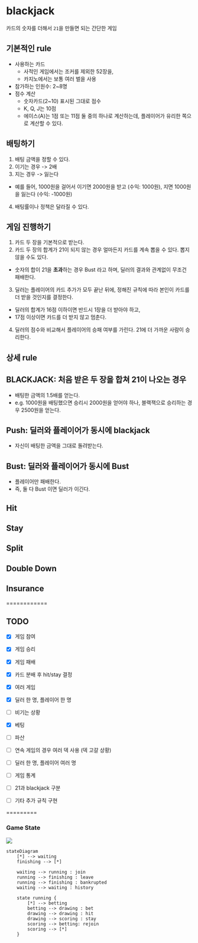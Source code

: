 # blackjack
카드의 숫자를 더해서 `21`을 만들면 되는 간단한 게임


## 기본적인 rule
- 사용하는 카드
  - 사적인 게임에서는 조커를 제외한 52장을, 
  - 카지노에서는 보통 여러 벌을 사용
- 참가하는 인원수: 2~8명
- 점수 계산
  -  숫자카드(2~10) 표시된 그대로 점수
  - K, Q, J는 10점 
  - 에이스(A)는 1점 또는 11점 둘 중의 하나로 계산하는데, 플레이어가 유리한 쪽으로 계산할 수 있다.
 

## 배팅하기
1. 배팅 금액을 정할 수 있다.
2. 이기는 경우 -> 2배
3. 지는 경우 -> 잃는다 
  - 예를 들어, 1000원을 걸어서 이기면 2000원을 받고 (수익: 1000원), 지면 1000원을 잃는다 (수익: -1000원)
4. 배팅률이나 정책은 달라질 수 있다.


## 게임 진행하기
1. 카드 두 장을 기본적으로 받는다.
2. 카드 두 장의 합계가 21이 되지 않는 경우 얼마든지 카드를 계속 뽑을 수 있다. 뽑지 않을 수도 있다. 
  - 숫자의 합이 21을 **초과**하는 경우 Bust 라고 하며, 딜러의 결과와 관계없이 무조건 패배한다.
3. 딜러는 플레이어의 카드 추가가 모두 끝난 뒤에, 정해진 규칙에 따라 본인이 카드를 더 받을 것인지를 결정한다. 
  - 딜러의 합계가 16점 이하이면 반드시 1장을 더 받아야 하고, 
  - 17점 이상이면 카드를 더 받지 않고 멈춘다.
4. 딜러의 점수와 비교해서 플레이어의 승패 여부를 가린다. 21에 더 가까운 사람이 승리한다.  


## 상세 rule
## BLACKJACK: 처음 받은 두 장을 합쳐 21이 나오는 경우 
- 배팅한 금액의 1.5배를 얻는다. 
- e.g. 1000원을 배팅했으면 승리시 2000원을 얻어야 하나, 블랙잭으로 승리하는 경우 2500원을 얻는다.  

## Push: 딜러와 플레이어가 동시에 blackjack
- 자신이 배팅한 금액을 그대로 돌려받는다.

## Bust: 딜러와 플레이어가 동시에 Bust
- 플레이어만 패배한다. 
- 즉, 둘 다 Bust 이면 딜러가 이긴다.

## Hit

## Stay

## Split

## Double Down

## Insurance





============
## TODO
- [x] 게임 참여 
- [x] 게임 승리
- [x] 게임 패배
- [x] 카드 분배 후 hit/stay 결정 
- [x] 여러 게임 
- [x] 딜러 한 명, 플레이어 한 명 
- [ ] 비기는 상황 
- [x] 베팅
- [ ] 파산 
- [ ] 연속 게임의 경우 여러 덱 사용 (덱 고갈 상황)
- [ ] 딜러 한 명, 플레이어 여러 명
- [ ] 게임 통계
- [ ] 21과 blackjack 구분 
- [ ] 기타 추가 규칙 구현


=========
### Game State
[![](https://mermaid.ink/img/eyJjb2RlIjoic3RhdGVEaWFncmFtXG4gICAgWypdIC0tPiB3YWl0aW5nXG4gICAgZmluaXNoaW5nIC0tPiBbKl1cbiAgICBcbiAgICB3YWl0aW5nIC0tPiBydW5uaW5nIDogam9pbiBcbiAgICBydW5uaW5nIC0tPiBmaW5pc2hpbmcgOiBsZWF2ZVxuICAgIHJ1bm5pbmcgLS0-IGZpbmlzaGluZyA6IGJhbmtydXB0ZWRcbiAgICB3YWl0aW5nIC0tPiB3YWl0aW5nIDogaGlzdG9yeVxuXG4gICAgc3RhdGUgcnVubmluZyB7XG4gICAgICAgIFsqXSAtLT4gYmV0dGluZ1xuICAgICAgICBiZXR0aW5nIC0tPiBkcmF3aW5nIDogYmV0XG4gICAgICAgIGRyYXdpbmcgLS0-IGRyYXdpbmcgOiBoaXQgXG4gICAgICAgIGRyYXdpbmcgLS0-IHNjb3JpbmcgOiBzdGF5XG4gICAgICAgIHNjb3JpbmcgLS0-IGJldHRpbmc6IHJlam9pblxuICAgICAgICBzY29yaW5nIC0tPiBbKl1cbiAgICB9IiwibWVybWFpZCI6eyJ0aGVtZSI6Im5ldXRyYWwifSwidXBkYXRlRWRpdG9yIjpmYWxzZX0)](https://mermaid-js.github.io/mermaid-live-editor/#/edit/eyJjb2RlIjoic3RhdGVEaWFncmFtXG4gICAgWypdIC0tPiB3YWl0aW5nXG4gICAgZmluaXNoaW5nIC0tPiBbKl1cbiAgICBcbiAgICB3YWl0aW5nIC0tPiBydW5uaW5nIDogam9pbiBcbiAgICBydW5uaW5nIC0tPiBmaW5pc2hpbmcgOiBsZWF2ZVxuICAgIHJ1bm5pbmcgLS0-IGZpbmlzaGluZyA6IGJhbmtydXB0ZWRcbiAgICB3YWl0aW5nIC0tPiB3YWl0aW5nIDogaGlzdG9yeVxuXG4gICAgc3RhdGUgcnVubmluZyB7XG4gICAgICAgIFsqXSAtLT4gYmV0dGluZ1xuICAgICAgICBiZXR0aW5nIC0tPiBkcmF3aW5nIDogYmV0XG4gICAgICAgIGRyYXdpbmcgLS0-IGRyYXdpbmcgOiBoaXQgXG4gICAgICAgIGRyYXdpbmcgLS0-IHNjb3JpbmcgOiBzdGF5XG4gICAgICAgIHNjb3JpbmcgLS0-IGJldHRpbmc6IHJlam9pblxuICAgICAgICBzY29yaW5nIC0tPiBbKl1cbiAgICB9IiwibWVybWFpZCI6eyJ0aGVtZSI6Im5ldXRyYWwifSwidXBkYXRlRWRpdG9yIjpmYWxzZX0)

```
stateDiagram
    [*] --> waiting
    finishing --> [*]
    
    waiting --> running : join 
    running --> finishing : leave
    running --> finishing : bankrupted
    waiting --> waiting : history

    state running {
        [*] --> betting
        betting --> drawing : bet
        drawing --> drawing : hit 
        drawing --> scoring : stay
        scoring --> betting: rejoin
        scoring --> [*]
    }
```